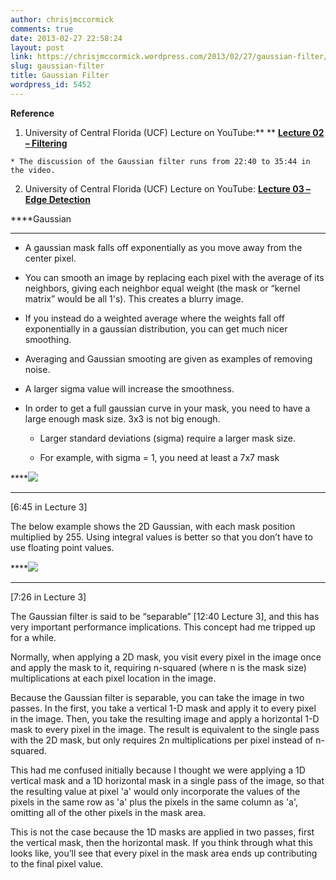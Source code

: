 ```yaml
---
author: chrisjmccormick
comments: true
date: 2013-02-27 22:58:24
layout: post
link: https://chrisjmccormick.wordpress.com/2013/02/27/gaussian-filter/
slug: gaussian-filter
title: Gaussian Filter
wordpress_id: 5452
---
```


**Reference**



	
  1. University of Central Florida (UCF) Lecture on YouTube:** ** **[Lecture 02 – Filtering](http://www.youtube.com/watch?v=1THuCOKNn6U)**

	
    * The discussion of the Gaussian filter runs from 22:40 to 35:44 in the video.




	
  2. University of Central Florida (UCF) Lecture on YouTube: **[Lecture 03 – Edge Detection](http://www.youtube.com/watch?v=lC-IrZsdTrw)**


****Gaussian
****



	
  * A gaussian mask falls off exponentially as you move away from the center pixel.

	
  * You can smooth an image by replacing each pixel with the average of its neighbors, giving each neighbor equal weight (the mask or “kernel matrix” would be all 1's). This creates a blurry image.

	
  * If you instead do a weighted average where the weights fall off exponentially in a gaussian distribution, you can get much nicer smoothing.

	
  * Averaging and Gaussian smooting are given as examples of removing noise.

	
  * A larger sigma value will increase the smoothness.

	
  * In order to get a full gaussian curve in your mask, you need to have a large enough mask size. 3x3 is not big enough.

	
    * Larger standard deviations (sigma) require a larger mask size.

	
    * For example, with sigma = 1, you need at least a 7x7 mask





****![](https://lh3.googleusercontent.com/t1Yyuw23t0VXraEDTMOIwBbcZv7J_HmL0miNFxlf3YmRVWDa_uvLDkYqpjN5blssp3Dz16KecjU1ZjUC-PBAJA4s7oo8O_-02HsxjQotWD6rvGJfpvP2hbQg)
****


[6:45 in Lecture 3]


The below example shows the 2D Gaussian, with each mask position multiplied by 255. Using integral values is better so that you don’t have to use floating point values.

****![](https://lh5.googleusercontent.com/QLcuKxalija9VG0R-xtVjbo5WGbBCwP9-O2tHxsIFIGh_v4JCUHHPt88vdYZaGV3aXp_htUMxKcFg-OhLZRizL2KT-f76QIaiL_SpzlYS2ObJVjvbLXAwK_B)
****

[7:26 in Lecture 3]


The Gaussian filter is said to be “separable” [12:40 Lecture 3], and this has very important performance implications. This concept had me tripped up for a while.




Normally, when applying a 2D mask, you visit every pixel in the image once and apply the mask to it, requiring n-squared (where n is the mask size) multiplications at each pixel location in the image.




Because the Gaussian filter is separable, you can take the image in two passes. In the first, you take a vertical 1-D mask and apply it to every pixel in the image. Then, you take the resulting image and apply a horizontal 1-D mask to every pixel in the image. The result is equivalent to the single pass with the 2D mask, but only requires 2n multiplications per pixel instead of n-squared.




This had me confused initially because I thought we were applying a 1D vertical mask and a 1D horizontal mask in a single pass of the image, so that the resulting value at pixel 'a' would only incorporate the values of the pixels in the same row as 'a' plus the pixels in the same column as 'a', omitting all of the other pixels in the mask area.




This is not the case because the 1D masks are applied in two passes, first the vertical mask, then the horizontal mask. If you think through what this looks like, you’ll see that every pixel in the mask area ends up contributing to the final pixel value.

